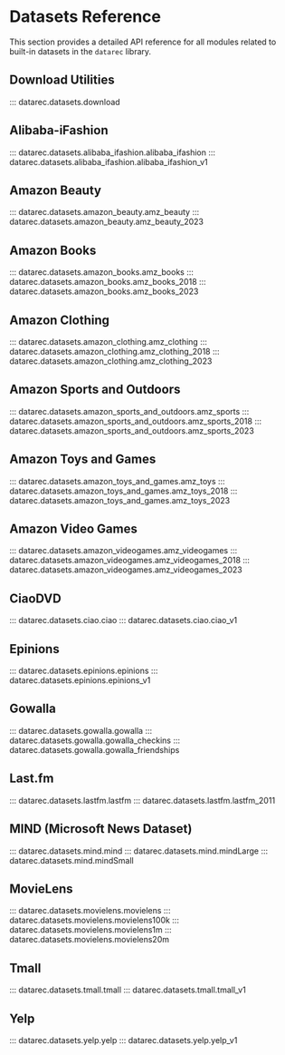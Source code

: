 # Datasets Reference

This section provides a detailed API reference for all modules related to built-in datasets in the `datarec` library.

## Download Utilities

::: datarec.datasets.download

## Alibaba-iFashion

::: datarec.datasets.alibaba_ifashion.alibaba_ifashion
::: datarec.datasets.alibaba_ifashion.alibaba_ifashion_v1

## Amazon Beauty

::: datarec.datasets.amazon_beauty.amz_beauty
::: datarec.datasets.amazon_beauty.amz_beauty_2023

## Amazon Books

::: datarec.datasets.amazon_books.amz_books
::: datarec.datasets.amazon_books.amz_books_2018
::: datarec.datasets.amazon_books.amz_books_2023

## Amazon Clothing

::: datarec.datasets.amazon_clothing.amz_clothing
::: datarec.datasets.amazon_clothing.amz_clothing_2018
::: datarec.datasets.amazon_clothing.amz_clothing_2023

## Amazon Sports and Outdoors

::: datarec.datasets.amazon_sports_and_outdoors.amz_sports
::: datarec.datasets.amazon_sports_and_outdoors.amz_sports_2018
::: datarec.datasets.amazon_sports_and_outdoors.amz_sports_2023

## Amazon Toys and Games

::: datarec.datasets.amazon_toys_and_games.amz_toys
::: datarec.datasets.amazon_toys_and_games.amz_toys_2018
::: datarec.datasets.amazon_toys_and_games.amz_toys_2023

## Amazon Video Games

::: datarec.datasets.amazon_videogames.amz_videogames
::: datarec.datasets.amazon_videogames.amz_videogames_2018
::: datarec.datasets.amazon_videogames.amz_videogames_2023

## CiaoDVD

::: datarec.datasets.ciao.ciao
::: datarec.datasets.ciao.ciao_v1

## Epinions

::: datarec.datasets.epinions.epinions
::: datarec.datasets.epinions.epinions_v1

## Gowalla

::: datarec.datasets.gowalla.gowalla
::: datarec.datasets.gowalla.gowalla_checkins
::: datarec.datasets.gowalla.gowalla_friendships

## Last.fm

::: datarec.datasets.lastfm.lastfm
::: datarec.datasets.lastfm.lastfm_2011

## MIND (Microsoft News Dataset)

::: datarec.datasets.mind.mind
::: datarec.datasets.mind.mindLarge
::: datarec.datasets.mind.mindSmall

## MovieLens

::: datarec.datasets.movielens.movielens
::: datarec.datasets.movielens.movielens100k
::: datarec.datasets.movielens.movielens1m
::: datarec.datasets.movielens.movielens20m

## Tmall

::: datarec.datasets.tmall.tmall
::: datarec.datasets.tmall.tmall_v1

## Yelp

::: datarec.datasets.yelp.yelp
::: datarec.datasets.yelp.yelp_v1